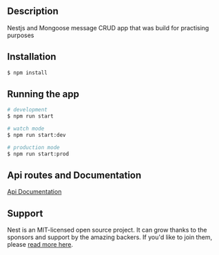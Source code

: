## Description

Nestjs and Mongoose message CRUD app that was build for practising purposes

## Installation

```bash
$ npm install
```

## Running the app

```bash
# development
$ npm run start

# watch mode
$ npm run start:dev

# production mode
$ npm run start:prod
```
## Api routes and Documentation

[Api Documentation](https://documenter.getpostman.com/view/14570123/UVsMuQpr)

## Support

Nest is an MIT-licensed open source project. It can grow thanks to the sponsors and support by the amazing backers. If you'd like to join them, please [read more here](https://docs.nestjs.com/support).

